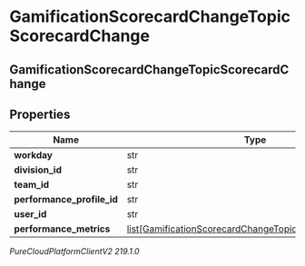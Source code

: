 # GamificationScorecardChangeTopicScorecardChange

## GamificationScorecardChangeTopicScorecardChange

## Properties

|Name | Type | Description | Notes|
|------------ | ------------- | ------------- | -------------|
| **workday** | str |  | [optional] |
| **division_id** | str |  | [optional] |
| **team_id** | str |  | [optional] |
| **performance_profile_id** | str |  | [optional] |
| **user_id** | str |  | [optional] |
| **performance_metrics** | [list[GamificationScorecardChangeTopicPerformanceMetric]](GamificationScorecardChangeTopicPerformanceMetric) |  | [optional] |



_PureCloudPlatformClientV2 219.1.0_
